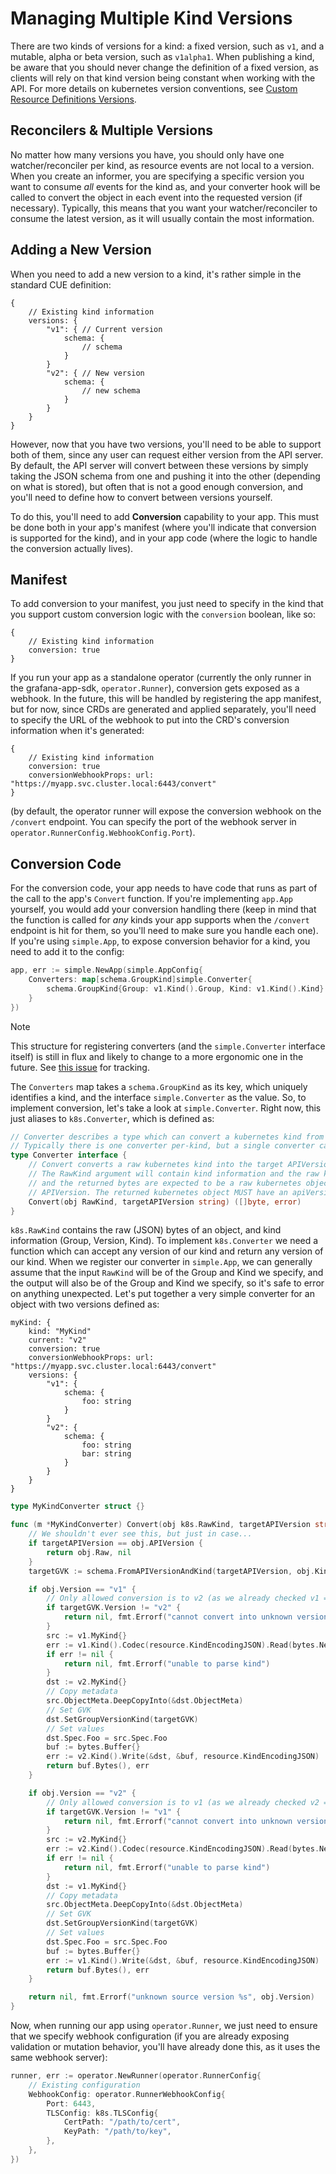 # Managing Multiple Kind Versions

There are two kinds of versions for a kind: a fixed version, such as `v1`, and a mutable, alpha or beta version, such as `v1alpha1`. When publishing a kind, be aware that you should never change the definition of a fixed version, as clients will rely on that kind version being constant when working with the API. For more details on kubernetes version conventions, see [Custom Resource Definitions Versions](https://kubernetes.io/docs/tasks/extend-kubernetes/custom-resources/custom-resource-definition-versioning/).

## Reconcilers & Multiple Versions

No matter how many versions you have, you should only have one watcher/reconciler per kind, as resource events are not local to a version. When you create an informer, you are specifying a specific version you want to consume _all_ events for the kind as, and your converter hook will be called to convert the object in each event into the requested version (if necessary). Typically, this means that you want your watcher/reconciler to consume the latest version, as it will usually contain the most information.

## Adding a New Version

When you need to add a new version to a kind, it's rather simple in the standard CUE definition:
```cue
{
    // Existing kind information
    versions: {
        "v1": { // Current version
            schema: {
                // schema
            } 
        }
        "v2": { // New version
            schema: {
                // new schema
            }
        }
    }
}
```

However, now that you have two versions, you'll need to be able to support both of them, since any user can request either version from the API server. 
By default, the API server will convert between these versions by simply taking the JSON schema from one and pushing it into the other (depending on what is stored), 
but often that is not a good enough conversion, and you'll need to define how to convert between versions yourself.

To do this, you'll need to add **Conversion** capability to your app. This must be done both in your app's manifest (where you'll indicate that conversion is supported for the kind), 
and in your app code (where the logic to handle the conversion actually lives). 

## Manifest

To add conversion to your manifest, you just need to specify in the kind that you support custom conversion logic with the `conversion` boolean, like so: 
```cue
{
	// Existing kind information
	conversion: true
}
```
If you run your app as a standalone operator (currently the only runner in the grafana-app-sdk, `operator.Runner`), 
conversion gets exposed as a webhook. In the future, this will be handled by registering the app manifest, but for now, 
since CRDs are generated and applied separately, you'll need to specify the URL of the webhook to put into the CRD's 
conversion information when it's generated:
```cue
{
	// Existing kind information
	conversion: true
	conversionWebhookProps: url: "https://myapp.svc.cluster.local:6443/convert"
}
```
(by default, the operator runner will expose the conversion webhook on the `/convert` endpoint. 
You can specify the port of the webhook server in `operator.RunnerConfig.WebhookConfig.Port`).

## Conversion Code

For the conversion code, your app needs to have code that runs as part of the call to the app's `Convert` function. 
If you're implementing `app.App` yourself, you would add your conversion handling there
(keep in mind that the function is called for _any_ kinds your app supports when the `/convert` endpoint is hit for them, 
so you'll need to make sure you handle each one). 
If you're using `simple.App`, to expose conversion behavior for a kind, you need to add it to the config:
```go
app, err := simple.NewApp(simple.AppConfig{
	Converters: map[schema.GroupKind]simple.Converter{
		schema.GroupKind{Group: v1.Kind().Group, Kind: v1.Kind().Kind}: &MyKindConverter{},
	}
})
```
> [!NOTE]  
> This structure for registering converters (and the `simple.Converter` interface itself) is still in flux and likely to change to a more ergonomic one in the future. 
> See [this issue](https://github.com/grafana/grafana-app-sdk/issues/617) for tracking.

The `Converters` map takes a `schema.GroupKind` as its key, which uniquely identifies a kind, and the interface `simple.Converter` as the value. 
So, to implement conversion, let's take a look at `simple.Converter`. Right now, this just aliases to `k8s.Converter`, which is defined as:
```go
// Converter describes a type which can convert a kubernetes kind from one API version to another.
// Typically there is one converter per-kind, but a single converter can also handle multiple kinds.
type Converter interface {
	// Convert converts a raw kubernetes kind into the target APIVersion.
	// The RawKind argument will contain kind information and the raw kubernetes object,
	// and the returned bytes are expected to be a raw kubernetes object of the same kind and targetAPIVersion
	// APIVersion. The returned kubernetes object MUST have an apiVersion that matches targetAPIVersion.
	Convert(obj RawKind, targetAPIVersion string) ([]byte, error)
}
```

`k8s.RawKind` contains the raw (JSON) bytes of an object, and kind information (Group, Version, Kind). To implement `k8s.Converter` we need a function which can accept any version of our kind and return any version of our kind. When we register our converter in `simple.App`, we can generally assume that the input 
`RawKind` will be of the Group and Kind we specify, and the output will also be of the Group and Kind we specify, so it's safe to error on anything unexpected. Let's put together a very simple converter for an object with two versions defined as:
```cue
myKind: {
    kind: "MyKind"
    current: "v2"
    conversion: true
    conversionWebhookProps: url: "https://myapp.svc.cluster.local:6443/convert"
    versions: {
        "v1": { 
            schema: {
                foo: string
            } 
        }
        "v2": { 
            schema: {
                foo: string
                bar: string
            }
        }
    }
}
```
```go
type MyKindConverter struct {}

func (m *MyKindConverter) Convert(obj k8s.RawKind, targetAPIVersion string) ([]byte, error) {
    // We shouldn't ever see this, but just in case...
    if targetAPIVersion == obj.APIVersion {
        return obj.Raw, nil
    }
    targetGVK := schema.FromAPIVersionAndKind(targetAPIVersion, obj.Kind)

    if obj.Version == "v1" {
        // Only allowed conversion is to v2 (as we already checked v1 => v1 above)
        if targetGVK.Version != "v2" {
            return nil, fmt.Errorf("cannot convert into unknown version %s", targetGVK.Version)
        }
        src := v1.MyKind{}
        err := v1.Kind().Codec(resource.KindEncodingJSON).Read(bytes.NewReader(obj.Raw), &src)
        if err != nil {
            return nil, fmt.Errorf("unable to parse kind")
        }
        dst := v2.MyKind{}
        // Copy metadata
        src.ObjectMeta.DeepCopyInto(&dst.ObjectMeta)
        // Set GVK
        dst.SetGroupVersionKind(targetGVK)
        // Set values
        dst.Spec.Foo = src.Spec.Foo
        buf := bytes.Buffer{}
        err := v2.Kind().Write(&dst, &buf, resource.KindEncodingJSON)
        return buf.Bytes(), err
    }

    if obj.Version == "v2" {
        // Only allowed conversion is to v1 (as we already checked v2 => v2 above)
        if targetGVK.Version != "v1" {
            return nil, fmt.Errorf("cannot convert into unknown version %s", targetGVK.Version)
        }
        src := v2.MyKind{}
        err := v2.Kind().Codec(resource.KindEncodingJSON).Read(bytes.NewReader(obj.Raw), &src)
        if err != nil {
            return nil, fmt.Errorf("unable to parse kind")
        }
        dst := v1.MyKind{}
        // Copy metadata
        src.ObjectMeta.DeepCopyInto(&dst.ObjectMeta)
        // Set GVK
        dst.SetGroupVersionKind(targetGVK)
        // Set values
        dst.Spec.Foo = src.Spec.Foo
        buf := bytes.Buffer{}
        err := v1.Kind().Write(&dst, &buf, resource.KindEncodingJSON)
        return buf.Bytes(), err
    }

    return nil, fmt.Errorf("unknown source version %s", obj.Version)
}
```

Now, when running our app using `operator.Runner`, we just need to ensure that we specify webhook configuration
(if you are already exposing validation or mutation behavior, you'll have already done this, as it uses the same webhook server):
```go
runner, err := operator.NewRunner(operator.RunnerConfig{
	// Existing configuration
	WebhookConfig: operator.RunnerWebhookConfig{
		Port: 6443,
		TLSConfig: k8s.TLSConfig{
			CertPath: "/path/to/cert",
			KeyPath: "/path/to/key",
		},
	},
})
```

